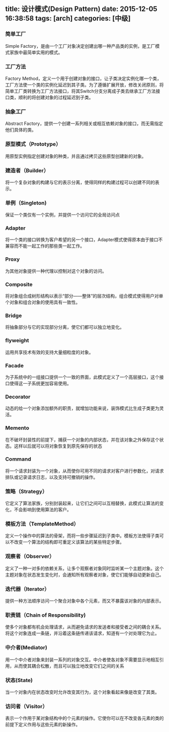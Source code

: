 title: 设计模式(Design Pattern)
date: 2015-12-05 16:38:58
tags: [arch]
categories: [中级]
---
### 简单工厂
Simple Factory，是由一个工厂对象决定创建出哪一种产品类的实例，是工厂模式家族中最简单实用的模式。
### 工厂方法
Factory Method，定义一个用于创建对象的接口，让子类决定实例化哪一个类，工厂方法使一个类的实例化延迟到其子类。为了遵循扩展开放，修改关闭原则，将简单工厂类转换为工厂方法接口，将其Switch分支分离成子类去继承工厂方法接口类，顺利的将创建对象的过程延迟到子类。
### 抽象工厂
Abstract Factory，提供一个创建一系列相关或相互依赖对象的接口，而无需指定他们具体的类。
### 原型模式（Prototype）
用原型实例指定创建对象的种类，并且通过拷贝这些原型创建新的对象。
### 建造者（Builder）
将一个复杂对象的构建与它的表示分离，使得同样的构建过程可以创建不同的表示。
### 单例（Singleton)
保证一个类仅有一个实例，并提供一个访问它的全局访问点
### Adapter
将一个类的接口转换为客户希望的另一个接口，Adapter模式使得原本由于接口不兼容而不能一起工作的那些类一起工作。
### Proxy
为其他对象提供一种代理以控制对这个对象的访问。
### Composite
将对象组合成树形结构以表示“部分——整体”的层次结构，组合模式使得用户对单个对象和组合对象的使用具有一致性。
### Bridge
将抽象部分与它的实现部分分离，使它们都可以独立地变化。
### flyweight
运用共享技术有效的支持大量细粒度的对象。
### Facade
为子系统中的一组接口提供一个一致的界面，此模式定义了一个高层接口，这个接口使得这一子系统更加容易使用。
### Decorator
动态的给一个对象添加额外的职责，就增加功能来说，装饰模式比生成子类更为灵活。
### Memento
在不破坏封装性的前提下，捕获一个对象的内部状态，并在该对象之外保存这个状态。这样以后就可以将对象恢复到原先保存的状态
### Command
将一个请求封装为一个对象，从而使你可用不同的请求对客户进行参数化，对请求排队或记录请求日志，以及支持可撤销的操作。
### 策略（Strategy）
它定义了算法家族，分别封装起来，让它们之间可以互相替换，此模式让算法的变化，不会影响到使用算法的客户。
### 模板方法（TemplateMethod）
定义一个操作中的算法的骨架，而将一些步骤延迟到子类中。模板方法使得子类可以不改变一个算法的结构即可重定义该算法的某些特定步骤。
### 观察者（Observer）
定义了一种一对多的依赖关系，让多个观察者对象同时监听某一个主题对象。这个主题对象在状态发生变化时，会通知所有观察者对象，使它们能够自动更新自己。
### 迭代器（Iterator）
提供一种方法顺序访问一个聚合对象中各个元素，而又不暴露该对象的内部表示。
### 职责链（Chain of Responsibility)
使多个对象都有机会处理请求，从而避免请求的发送者和接受者之间的耦合关系。将这个对象连成一条链，并沿着这条链传递该请求，知道有一个对处理它为止。
### 中介者(Mediator)
用一个中介者对象来封装一系列的对象交互。中介者使各对象不需要显示地相互引用，从而使其耦合松散，而且可以独立地改变它们之间的关系
### 状态(State)
当一个对象内在状态改变时允许改变其行为，这个对象看起来像是改变了其类。
### 访问者（Visitor）
表示一个作用于某对象结构中的个元素的操作。它使你可以在不改变各元素的类的前提下定义作用与这些元素的新操作。

